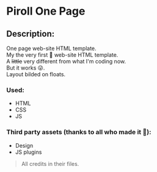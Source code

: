 # Piroll One Page
## Description:
One page  web-site HTML template.\
My the very first :rocket: web-site HTML template.\
A ~~little~~ very different from what I'm coding now.\
But it works :stuck_out_tongue_winking_eye:.\
Layout bilded on floats.
### Used: 
 - HTML
 - CSS
 - JS 
### Third party assets (thanks to all who made it :pray:):
 - Design
 - JS plugins
 > All credits in their files.

<!---
### Description:
One page  web-site HTML template.
My the very first :rocket: web-site HTML template.
A ~~little~~ very different from what I'm coding now.
But it works :stuck_out_tongue_winking_eye:.
### Used:
 - HTML
 - CSS
 - JS plugins: button up
 - Floats
### Цhat did i do:
 - HTML 100%
 - CSS 100%, except vendor styles
 

 --->
